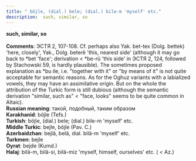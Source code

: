 ```yaml
---
title: " böjle, (dial.) bele; (dial.) bile-m 'myself' etc."
description:  such, similar, so
---
```

<strong> such, similar, so</strong><br><br>
<strong>Comments</strong>:  ЭСТЯ 2, 107-108. Cf. perhaps also Yak. bet-tex (Dolg. bettek) 'here, closely', Yak., Dolg. beterē 'this, nearest side' (although it may go back to *bet 'face'; derivation < *be-rü 'this side' in ЭСТЯ 2, 124, followed by Stachowski 59, is hardly plausible). The sometimes proposed explanation as *bu ile, i.e. "together with it" or "by means of it" is not quite acceptable for semantic reasons. As for the Oghuz variants with a labialized vowels, they may have an assimilative origin. But on the whole the attribution of the Turkic form is still dubious (although the semantic derivation "similar, such as" < "face, looks" seems to be quite common in Altaic).<br>
<strong>Russian meaning</strong>:  такой, подобный, таким образом<br>
<strong>Karakhanid</strong>:  böjle (Tefs.)<br>
<strong>Turkish</strong>:  böjle, (dial.) bele; (dial.) bile-m 'myself' etc.<br>
<strong>Middle Turkic</strong>:  bejle, böjle (Pav. C.)<br>
<strong>Azerbaidzhan</strong>:  bejlä, belä, dial. bilä-m 'myself' etc.<br>
<strong>Turkmen</strong>:  bejle<br>
<strong>Oyrat</strong>:  bejde (Kumd.)<br>
<strong>Halaj</strong>:  bilä-m, bilä-si, bilä-miz 'myself, himself, ourselves' etc. ( < Az.)<br>


